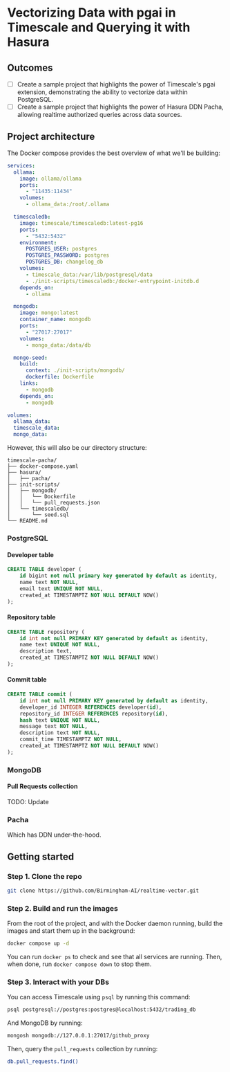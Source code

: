 # Vectorizing Data with pgai in Timescale and Querying it with Hasura

## Outcomes

- [ ] Create a sample project that highlights the power of Timescale's pgai extension, demonstrating the ability to
      vectorize data within PostgreSQL.
- [ ] Create a sample project that highlights the power of Hasura DDN Pacha, allowing realtime authorized queries across
      data sources.

## Project architecture

The Docker compose provides the best overview of what we'll be building:

```yaml
services:
  ollama:
    image: ollama/ollama
    ports:
      - "11435:11434"
    volumes:
      - ollama_data:/root/.ollama

  timescaledb:
    image: timescale/timescaledb:latest-pg16
    ports:
      - "5432:5432"
    environment:
      POSTGRES_USER: postgres
      POSTGRES_PASSWORD: postgres
      POSTGRES_DB: changelog_db
    volumes:
      - timescale_data:/var/lib/postgresql/data
      - ./init-scripts/timescaledb:/docker-entrypoint-initdb.d
    depends_on:
      - ollama

  mongodb:
    image: mongo:latest
    container_name: mongodb
    ports:
      - "27017:27017"
    volumes:
      - mongo_data:/data/db

  mongo-seed:
    build:
      context: ./init-scripts/mongodb/
      dockerfile: Dockerfile
    links:
      - mongodb
    depends_on:
      - mongodb

volumes:
  ollama_data:
  timescale_data:
  mongo_data:
```

However, this will also be our directory structure:

```tree
timescale-pacha/
├── docker-compose.yaml
├── hasura/
│   ├── pacha/
├── init-scripts/
│   ├── mongodb/
│   │   └── Dockerfile
│   │   └── pull_requests.json
│   └── timescaledb/
│       └── seed.sql
└── README.md
```

### PostgreSQL

#### Developer table

```sql
CREATE TABLE developer (
    id bigint not null primary key generated by default as identity,
    name text NOT NULL,
    email text UNIQUE NOT NULL,
    created_at TIMESTAMPTZ NOT NULL DEFAULT NOW()
);
```

#### Repository table

```sql
CREATE TABLE repository (
    id int not null PRIMARY KEY generated by default as identity,
    name text UNIQUE NOT NULL,
    description text,
    created_at TIMESTAMPTZ NOT NULL DEFAULT NOW()
);
```

#### Commit table

```sql
CREATE TABLE commit (
    id int not null PRIMARY KEY generated by default as identity,
    developer_id INTEGER REFERENCES developer(id),
    repository_id INTEGER REFERENCES repository(id),
    hash text UNIQUE NOT NULL,
    message text NOT NULL,
    description text NOT NULL,
    commit_time TIMESTAMPTZ NOT NULL,
    created_at TIMESTAMPTZ NOT NULL DEFAULT NOW()
);
```

### MongoDB

#### Pull Requests collection

TODO: Update

### Pacha

Which has DDN under-the-hood.

## Getting started

### Step 1. Clone the repo

```sh
git clone https://github.com/Birmingham-AI/realtime-vector.git
```

### Step 2. Build and run the images

From the root of the project, and with the Docker daemon running, build the images and start them up in the background:

```sh
docker compose up -d
```

You can run `docker ps` to check and see that all services are running. Then, when done, run `docker compose down` to
stop them.

### Step 3. Interact with your DBs

You can access Timescale using `psql` by running this command:

```sh
psql postgresql://postgres:postgres@localhost:5432/trading_db
```

And MongoDB by running:

```sh
mongosh mongodb://127.0.0.1:27017/github_proxy
```

Then, query the `pull_requests` collection by running:

```sh
db.pull_requests.find()
```
